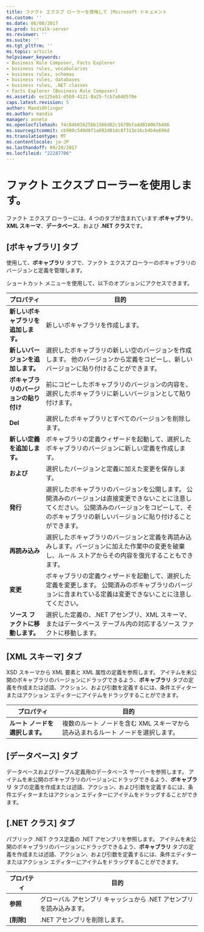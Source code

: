 ```yaml
---
title: ファクト エクスプ ローラーを使用して |Microsoft ドキュメント
ms.custom: ''
ms.date: 06/08/2017
ms.prod: biztalk-server
ms.reviewer: ''
ms.suite: ''
ms.tgt_pltfrm: ''
ms.topic: article
helpviewer_keywords:
- Business Rule Composer, Facts Explorer
- business rules, vocabularies
- business rules, schemas
- business rules, databases
- business rules, .NET classes
- Facts Explorer [Business Rule Composer]
ms.assetid: ee125eb1-d5b9-4121-8a25-fcb7a640570e
caps.latest.revision: 5
author: MandiOhlinger
ms.author: mandia
manager: anneta
ms.openlocfilehash: f4c84b01625bb1566d02c1679bfadd0100b7b406
ms.sourcegitcommit: cb908c540d8f1a692d01dc8f313e16cb4b4e696d
ms.translationtype: MT
ms.contentlocale: ja-JP
ms.lasthandoff: 09/20/2017
ms.locfileid: "22287706"
---
```

# <a name="using-facts-explorer"></a>ファクト エクスプ ローラーを使用します。
ファクト エクスプ ローラーには、4 つのタブが含まれています:**ボキャブラリ**、 **XML スキーマ**、**データベース**、および **.NET クラス**です。  
  
## <a name="vocabularies-tab"></a>[ボキャブラリ] タブ  
 使用して、**ボキャブラリ** タブで、ファクト エクスプ ローラーのボキャブラリのバージョンと定義を管理します。  
  
 ショートカット メニューを使用して、以下のオプションにアクセスできます。  
  
|プロパティ|目的|  
|--------------|----------------|  
|**新しいボキャブラリを追加します。**|新しいボキャブラリを作成します。|  
|**新しいバージョンを追加します。**|選択したボキャブラリの新しい空のバージョンを作成します。 他のバージョンから定義をコピーし、新しいバージョンに貼り付けることができます。|  
|**ボキャブラリのバージョンの貼り付け**|前にコピーしたボキャブラリのバージョンの内容を、選択したボキャブラリに新しいバージョンとして貼り付けます。|  
|**Del**|選択したボキャブラリとすべてのバージョンを削除します。|  
|**新しい定義を追加します。**|ボキャブラリの定義ウィザードを起動して、選択したボキャブラリのバージョンに新しい定義を作成します。|  
|**および**|選択したバージョンと定義に加えた変更を保存します。|  
|**発行**|選択したボキャブラリのバージョンを公開します。 公開済みのバージョンは直接変更できないことに注意してください。 公開済みのバージョンをコピーして、そのボキャブラリの新しいバージョンに貼り付けることができます。|  
|**再読み込み**|選択したボキャブラリのバージョンと定義を再読み込みします。バージョンに加えた作業中の変更を破棄し、ルール ストアからその内容を復元することもできます。|  
|**変更**|ボキャブラリの定義ウィザードを起動して、選択した定義を変更します。 公開済みのボキャブラリのバージョンに含まれている定義は変更できないことに注意してください。|  
|**ソース ファクトに移動します。**|選択した定義の、.NET アセンブリ、XML スキーマ、またはデータベース テーブル内の対応するソース ファクトに移動します。|  
  
## <a name="xml-schemas-tab"></a>[XML スキーマ] タブ  
 XSD スキーマから XML 要素と XML 属性の定義を参照します。 アイテムを未公開のボキャブラリのバージョンにドラッグできるよう、**ボキャブラリ** タブの定義を作成または述語、アクション、および引数を定義するには、条件エディターまたはアクション エディターにアイテムをドラッグすることができます。  
  
|プロパティ|目的|  
|--------------|----------------|  
|**ルート ノードを選択します。**|複数のルート ノードを含む XML スキーマから読み込まれるルート ノードを選択します。|  
  
## <a name="databases-tab"></a>[データベース] タブ  
 データベースおよびテーブル定義用のデータベース サーバーを参照します。 アイテムを未公開のボキャブラリのバージョンにドラッグできるよう、**ボキャブラリ** タブの定義を作成または述語、アクション、および引数を定義するには、条件エディターまたはアクション エディターにアイテムをドラッグすることができます。  
  
## <a name="net-classes-tab"></a>[.NET クラス] タブ  
 パブリック .NET クラス定義の .NET アセンブリを参照します。 アイテムを未公開のボキャブラリのバージョンにドラッグできるよう、**ボキャブラリ** タブの定義を作成または述語、アクション、および引数を定義するには、条件エディターまたはアクション エディターにアイテムをドラッグすることができます。  
  
|プロパティ|目的|  
|--------------|----------------|  
|**参照**|グローバル アセンブリ キャッシュから .NET アセンブリを読み込みます。|  
|**[削除]**|.NET アセンブリを削除します。|